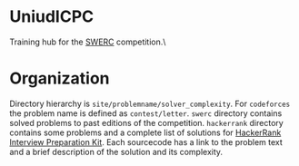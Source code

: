 # UniudICPC
Training hub for the [SWERC](https://swerc.eu) competition.\\

# Organization
Directory hierarchy is `site/problemname/solver_complexity`.
For `codeforces` the problem name is defined as `contest/letter`.
`swerc` directory contains solved problems to past editions of the competition.
`hackerrank` directory contains some problems and a complete list of solutions for [HackerRank Interview Preparation Kit](https://www.hackerrank.com/interview/interview-preparation-kit).
Each sourcecode has a link to the problem text and a brief description of the solution and its complexity.